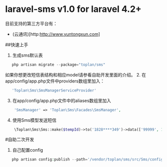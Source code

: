 # laravel-sms v1.0 for laravel 4.2+
目前支持的第三方平台有：
* (云通讯)[http:http://www.yuntongxun.com]

##快速上手
1. 生成sms默认表
```php
   php artisan migrate --package="toplan/sms"
```
   如果你想更改短信表结构和相应model请参看自助开发里面的介绍。
2. 在app/config/app.php文件中providers数组里加入：
```php
   'Toplan\Sms\SmsManagerServiceProvider'
```
3. 在app/config/app.php文件中的aliases数组里加入
```php
    'SmsManager' => 'Toplan\Sms\Facades\SmsManager',
```
4. 使用Sms模型发送短信
```php
    \Toplan\Sms\Sms::make($tempId)->to('1828****349')->data(['99999', 1])->send();
```

#自助二次开发
1. 自己配置config
```php
   php artisan config:publish --path='/vendor/toplan/sms/src/Sms/config/' toplan/sms
```
